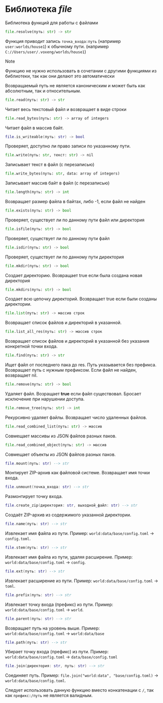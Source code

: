 # Библиотека *file*

Библиотека функций для работы с файлами

```python
file.resolve(путь: str) -> str
```

Функция приводит запись `точка_входа:путь` (например `user:worlds/house1`) к обычному пути. (например `C://Users/user/.voxeng/worlds/house1`)

> [!NOTE]
> Функцию не нужно использовать в сочетании с другими функциями из библиотеки, так как они делают это автоматически

Возвращаемый путь не является каноническим и может быть как абсолютным, так и относительным.

```python
file.read(путь: str) -> str
```

Читает весь текстовый файл и возвращает в виде строки

```python
file.read_bytes(путь: str) -> array of integers
```

Читает файл в массив байт.

```lua
file.is_writeable(путь: str) -> bool
```

Проверяет, доступно ли право записи по указанному пути.

```python
file.write(путь: str, текст: str) -> nil
```

Записывает текст в файл (с перезаписью)

```python
file.write_bytes(путь: str, data: array of integers)
```

Записывает массив байт в файл (с перезаписью)

```python
file.length(путь: str) -> int
```

Возвращает размер файла в байтах, либо -1, если файл не найден

```python
file.exists(путь: str) -> bool
```

Проверяет, существует ли по данному пути файл или директория

```python
file.isfile(путь: str) -> bool
```

Проверяет, существует ли по данному пути файл

```python
file.isdir(путь: str) -> bool
```

Проверяет, существует ли по данному пути директория

```python
file.mkdir(путь: str) -> bool
```

Создает директорию. Возвращает true если была создана новая директория

```python
file.mkdirs(путь: str) -> bool
```

Создает всю цепочку директорий. Возвращает true если были созданы директории.

```python
file.list(путь: str) -> массив строк
```

Возвращает список файлов и директорий в указанной.

```python
file.list_all_res(путь: str) -> массив строк
```

Возвращает список файлов и директорий в указанной без указания конкретной точки входа.

```python
file.find(путь: str) -> str
```

Ищет файл от последнего пака до res. Путь указывается без префикса. Возвращает путь с нужным префиксом. Если файл не найден, возвращает nil.

```python
file.remove(путь: str) -> bool
```

Удаляет файл. Возращает **true** если файл существовал. Бросает исключение при нарушении доступа.

```python
file.remove_tree(путь: str) -> int
```

Рекурсивно удаляет файлы. Возвращает число удаленных файлов.

```python
file.read_combined_list(путь: str) -> массив
```

Совмещает массивы из JSON файлов разных паков.

```python
file.read_combined_object(путь: str) -> массив
```

Совмещает объекты из JSON файлов разных паков.

```lua
file.mount(путь: str) --> str
```

Монтирует ZIP-архив как файловой системе. Возвращает имя точки входа.

```lua
file.unmount(точка_входа: str) --> str
```

Размонтирует точку входа.

```lua
file.create_zip(директория: str, выходной_файл: str) --> str
```

Создаёт ZIP-архив из содержимого указанной директории.

```lua
file.name(путь: str) --> str
```

Извлекает имя файла из пути. Пример: `world:data/base/config.toml` -> `config.toml`.

```lua
file.stem(путь: str) --> str
```

Извлекает имя файла из пути, удаляя расширение. Пример: `world:data/base/config.toml` -> `config`.

```lua
file.ext(путь: str) --> str
```

Извлекает расширение из пути. Пример: `world:data/base/config.toml` -> `toml`.

```lua
file.prefix(путь: str) --> str
```

Извлекает точку входа (префикс) из пути. Пример: `world:data/base/config.toml` -> `world`.

```lua
file.parent(путь: str) --> str
```

Возвращает путь на уровень выше. Пример: `world:data/base/config.toml` -> `world:data/base`

```lua
file.path(путь: str) --> str
```

Убирает точку входа (префикс) из пути. Пример: `world:data/base/config.toml` -> `data/base/config.toml`


```lua
file.join(директория: str, путь: str) --> str
```

Соединяет путь. Пример: `file.join("world:data", "base/config.toml)` -> `world:data/base/config.toml`.

Следует использовать данную функцию вместо конкатенации с `/`, так как `префикс:/путь` не является валидным.
